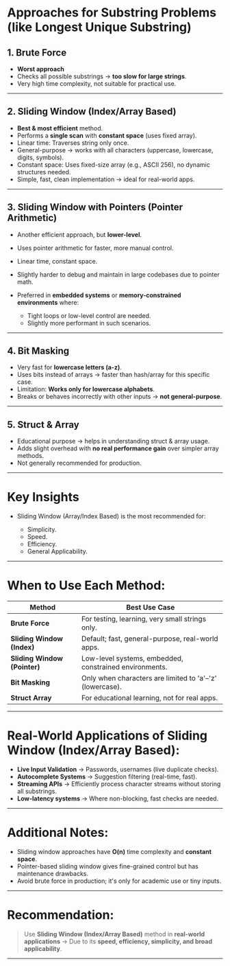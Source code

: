 #  **Approaches for Substring Problems (like Longest Unique Substring)**

## 1. **Brute Force**

* **Worst approach**
* Checks all possible substrings → **too slow for large strings**.
* Very high time complexity, not suitable for practical use.

---

## 2. **Sliding Window** (Index/Array Based)

* **Best & most efficient** method.
* Performs a **single scan** with **constant space** (uses fixed array).
* Linear time: Traverses string only once.
* General-purpose → works with all characters (uppercase, lowercase, digits, symbols).
* Constant space: Uses fixed-size array (e.g., ASCII 256), no dynamic structures needed.
* Simple, fast, clean implementation → ideal for real-world apps.

---

## 3. **Sliding Window with Pointers** (Pointer Arithmetic)

* Another efficient approach, but **lower-level**.
* Uses pointer arithmetic for faster, more manual control.
* Linear time, constant space.
* Slightly harder to debug and maintain in large codebases due to pointer math.
* Preferred in **embedded systems** or **memory-constrained environments** where:

  * Tight loops or low-level control are needed.
  * Slightly more performant in such scenarios.

---

## 4. **Bit Masking**

* Very fast for **lowercase letters (a-z)**.
* Uses bits instead of arrays → faster than hash/array for this specific case.
* Limitation: **Works only for lowercase alphabets**.
* Breaks or behaves incorrectly with other inputs → **not general-purpose**.

---

## 5. **Struct & Array**

* Educational purpose → helps in understanding struct & array usage.
* Adds slight overhead with **no real performance gain** over simpler array methods.
* Not generally recommended for production.

---

#  **Key Insights**

* Sliding Window (Array/Index Based) is the most recommended for:

  * Simplicity.
  * Speed.
  * Efficiency.
  * General Applicability.

---

#  **When to Use Each Method:**

| Method                       | Best Use Case                                            |
| ---------------------------- | -------------------------------------------------------- |
| **Brute Force**              | For testing, learning, very small strings only.          |
| **Sliding Window (Index)**   | Default; fast, general-purpose, real-world apps.         |
| **Sliding Window (Pointer)** | Low-level systems, embedded, constrained environments.   |
| **Bit Masking**              | Only when characters are limited to 'a'–'z' (lowercase). |
| **Struct Array**             | For educational learning, not for real apps.             |


---

#  **Real-World Applications of Sliding Window (Index/Array Based):**

* **Live Input Validation** → Passwords, usernames (live duplicate checks).
* **Autocomplete Systems** → Suggestion filtering (real-time, fast).
* **Streaming APIs** → Efficiently process character streams without storing all substrings.
* **Low-latency systems** → Where non-blocking, fast checks are needed.

---

#  **Additional Notes:**

* Sliding window approaches have **O(n)** time complexity and **constant space**.
* Pointer-based sliding window gives fine-grained control but has maintenance drawbacks.
* Avoid brute force in production; it's only for academic use or tiny inputs.

---

#  **Recommendation:**

> Use **Sliding Window (Index/Array Based)** method in **real-world applications**
> → Due to its **speed, efficiency, simplicity, and broad applicability**.

---
